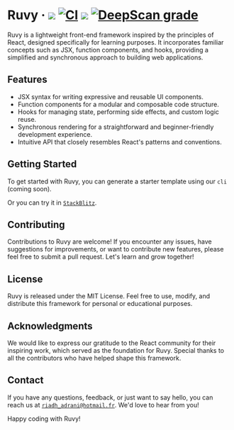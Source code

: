 # Ruvy &middot; <a href="https://www.npmjs.com/package/@riadh-adrani/ruvy"><img src="https://img.shields.io/npm/v/@riadh-adrani/ruvy?color=blue"/></a> [![CI](https://github.com/RiadhAdrani/ruvy/actions/workflows/ci.yml/badge.svg)](https://github.com/RiadhAdrani/ruvy/actions/workflows/ci.yml) <a href="https://github.com/RiadhAdrani/ruvy/actions/workflows/docs.yml"><img src="https://github.com/RiadhAdrani/ruvy/actions/workflows/docs.yml/badge.svg"/></a> <a href="https://deepscan.io/dashboard#view=project&tid=22283&pid=25619&bid=803315"><img src="https://deepscan.io/api/teams/22283/projects/25619/branches/803315/badge/grade.svg" alt="DeepScan grade"></a>

Ruvy is a lightweight front-end framework inspired by the principles of React, designed specifically for learning purposes. It incorporates familiar concepts such as JSX, function components, and hooks, providing a simplified and synchronous approach to building web applications.

## Features

- JSX syntax for writing expressive and reusable UI components.
- Function components for a modular and composable code structure.
- Hooks for managing state, performing side effects, and custom logic reuse.
- Synchronous rendering for a straightforward and beginner-friendly development experience.
- Intuitive API that closely resembles React's patterns and conventions.

## Getting Started

To get started with Ruvy, you can generate a starter template using our `cli` (coming soon).

Or you can try it in [`StackBlitz`](https://stackblitz.com/edit/ruvy?file=package.json,src%2Fmain.tsx).

## Contributing

Contributions to Ruvy are welcome! If you encounter any issues, have suggestions for improvements, or want to contribute new features, please feel free to submit a pull request. Let's learn and grow together!

## License

Ruvy is released under the MIT License. Feel free to use, modify, and distribute this framework for personal or educational purposes.

## Acknowledgments

We would like to express our gratitude to the React community for their inspiring work, which served as the foundation for Ruvy. Special thanks to all the contributors who have helped shape this framework.

## Contact

If you have any questions, feedback, or just want to say hello, you can reach us at [`riadh_adrani@hotmail.fr`](riadh_adrani@hotmail.fr). We'd love to hear from you!

Happy coding with Ruvy!

